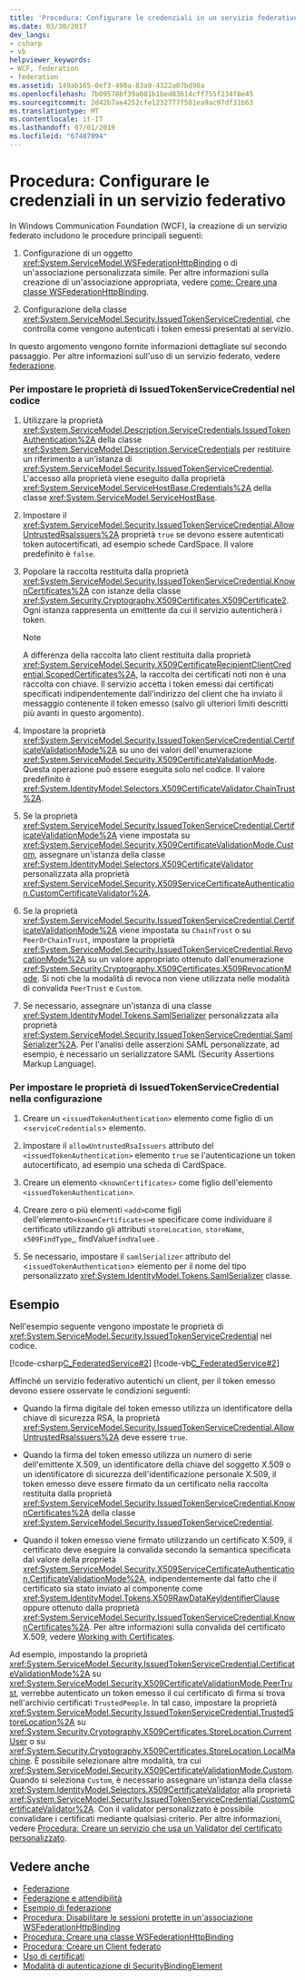 ```yaml
---
title: 'Procedura: Configurare le credenziali in un servizio federativo'
ms.date: 03/30/2017
dev_langs:
- csharp
- vb
helpviewer_keywords:
- WCF, federation
- federation
ms.assetid: 149ab165-0ef3-490a-83a9-4322a07bd98a
ms.openlocfilehash: 7b09578bf39a081b1bed83614cff755f234f8e45
ms.sourcegitcommit: 2d42b7ae4252cfe1232777f501ea9ac97df31b63
ms.translationtype: MT
ms.contentlocale: it-IT
ms.lasthandoff: 07/01/2019
ms.locfileid: "67487094"
---
```

# <a name="how-to-configure-credentials-on-a-federation-service"></a>Procedura: Configurare le credenziali in un servizio federativo
In Windows Communication Foundation (WCF), la creazione di un servizio federato includono le procedure principali seguenti:  
  
1. Configurazione di un oggetto <xref:System.ServiceModel.WSFederationHttpBinding> o di un'associazione personalizzata simile. Per altre informazioni sulla creazione di un'associazione appropriata, vedere [come: Creare una classe WSFederationHttpBinding](../../../../docs/framework/wcf/feature-details/how-to-create-a-wsfederationhttpbinding.md).  
  
2. Configurazione della classe <xref:System.ServiceModel.Security.IssuedTokenServiceCredential>, che controlla come vengono autenticati i token emessi presentati al servizio.  
  
 In questo argomento vengono fornite informazioni dettagliate sul secondo passaggio. Per altre informazioni sull'uso di un servizio federato, vedere [federazione](../../../../docs/framework/wcf/feature-details/federation.md).  
  
### <a name="to-set-the-properties-of-issuedtokenservicecredential-in-code"></a>Per impostare le proprietà di IssuedTokenServiceCredential nel codice  
  
1. Utilizzare la proprietà <xref:System.ServiceModel.Description.ServiceCredentials.IssuedTokenAuthentication%2A> della classe <xref:System.ServiceModel.Description.ServiceCredentials> per restituire un riferimento a un'istanza di <xref:System.ServiceModel.Security.IssuedTokenServiceCredential>. L'accesso alla proprietà viene eseguito dalla proprietà <xref:System.ServiceModel.ServiceHostBase.Credentials%2A> della classe <xref:System.ServiceModel.ServiceHostBase>.  
  
2. Impostare il <xref:System.ServiceModel.Security.IssuedTokenServiceCredential.AllowUntrustedRsaIssuers%2A> proprietà `true` se devono essere autenticati token autocertificati, ad esempio schede CardSpace. Il valore predefinito è `false`.  
  
3. Popolare la raccolta restituita dalla proprietà <xref:System.ServiceModel.Security.IssuedTokenServiceCredential.KnownCertificates%2A> con istanze della classe <xref:System.Security.Cryptography.X509Certificates.X509Certificate2>. Ogni istanza rappresenta un emittente da cui il servizio autenticherà i token.  
  
    > [!NOTE]
    >  A differenza della raccolta lato client restituita dalla proprietà <xref:System.ServiceModel.Security.X509CertificateRecipientClientCredential.ScopedCertificates%2A>, la raccolta dei certificati noti non è una raccolta con chiave. Il servizio accetta i token emessi dai certificati specificati indipendentemente dall'indirizzo del client che ha inviato il messaggio contenente il token emesso (salvo gli ulteriori limiti descritti più avanti in questo argomento).  
  
4. Impostare la proprietà <xref:System.ServiceModel.Security.IssuedTokenServiceCredential.CertificateValidationMode%2A> su uno dei valori dell'enumerazione <xref:System.ServiceModel.Security.X509CertificateValidationMode>. Questa operazione può essere eseguita solo nel codice. Il valore predefinito è <xref:System.IdentityModel.Selectors.X509CertificateValidator.ChainTrust%2A>.  
  
5. Se la proprietà <xref:System.ServiceModel.Security.IssuedTokenServiceCredential.CertificateValidationMode%2A> viene impostata su <xref:System.ServiceModel.Security.X509CertificateValidationMode.Custom>, assegnare un'istanza della classe <xref:System.IdentityModel.Selectors.X509CertificateValidator> personalizzata alla proprietà <xref:System.ServiceModel.Security.X509ServiceCertificateAuthentication.CustomCertificateValidator%2A>.  
  
6. Se la proprietà <xref:System.ServiceModel.Security.IssuedTokenServiceCredential.CertificateValidationMode%2A> viene impostata su `ChainTrust` o su `PeerOrChainTrust`, impostare la proprietà <xref:System.ServiceModel.Security.IssuedTokenServiceCredential.RevocationMode%2A> su un valore appropriato ottenuto dall'enumerazione <xref:System.Security.Cryptography.X509Certificates.X509RevocationMode>. Si noti che la modalità di revoca non viene utilizzata nelle modalità di convalida `PeerTrust` e `Custom`.  
  
7. Se necessario, assegnare un'istanza di una classe <xref:System.IdentityModel.Tokens.SamlSerializer> personalizzata alla proprietà <xref:System.ServiceModel.Security.IssuedTokenServiceCredential.SamlSerializer%2A>. Per l'analisi delle asserzioni SAML personalizzate, ad esempio, è necessario un serializzatore SAML (Security Assertions Markup Language).  
  
### <a name="to-set-the-properties-of-issuedtokenservicecredential-in-configuration"></a>Per impostare le proprietà di IssuedTokenServiceCredential nella configurazione  
  
1. Creare un `<issuedTokenAuthentication>` elemento come figlio di un <`serviceCredentials`> elemento.  
  
2. Impostare il `allowUntrustedRsaIssuers` attributo del `<issuedTokenAuthentication>` elemento `true` se l'autenticazione un token autocertificato, ad esempio una scheda di CardSpace.  
  
3. Creare un elemento `<knownCertificates>` come figlio dell'elemento `<issuedTokenAuthentication>`.  
  
4. Creare zero o più elementi `<add>`come figli dell'elemento`<knownCertificates>`e specificare come individuare il certificato utilizzando gli attributi `storeLocation`, `storeName`, `x509FindType`,, findValue`findValue`e .  
  
5. Se necessario, impostare il `samlSerializer` attributo del <`issuedTokenAuthentication`> elemento per il nome del tipo personalizzato <xref:System.IdentityModel.Tokens.SamlSerializer> classe.  
  
## <a name="example"></a>Esempio  
 Nell'esempio seguente vengono impostate le proprietà di <xref:System.ServiceModel.Security.IssuedTokenServiceCredential> nel codice.  
  
 [!code-csharp[C_FederatedService#2](../../../../samples/snippets/csharp/VS_Snippets_CFX/c_federatedservice/cs/source.cs#2)]
 [!code-vb[C_FederatedService#2](../../../../samples/snippets/visualbasic/VS_Snippets_CFX/c_federatedservice/vb/source.vb#2)]  
  
 Affinché un servizio federativo autentichi un client, per il token emesso devono essere osservate le condizioni seguenti:  
  
- Quando la firma digitale del token emesso utilizza un identificatore della chiave di sicurezza RSA, la proprietà <xref:System.ServiceModel.Security.IssuedTokenServiceCredential.AllowUntrustedRsaIssuers%2A> deve essere `true`.  
  
- Quando la firma del token emesso utilizza un numero di serie dell'emittente X.509, un identificatore della chiave del soggetto X.509 o un identificatore di sicurezza dell'identificazione personale X.509, il token emesso deve essere firmato da un certificato nella raccolta restituita dalla proprietà <xref:System.ServiceModel.Security.IssuedTokenServiceCredential.KnownCertificates%2A> della classe <xref:System.ServiceModel.Security.IssuedTokenServiceCredential>.  
  
- Quando il token emesso viene firmato utilizzando un certificato X.509, il certificato deve eseguire la convalida secondo la semantica specificata dal valore della proprietà <xref:System.ServiceModel.Security.X509ServiceCertificateAuthentication.CertificateValidationMode%2A>, indipendentemente dal fatto che il certificato sia stato inviato al componente come <xref:System.IdentityModel.Tokens.X509RawDataKeyIdentifierClause> oppure ottenuto dalla proprietà <xref:System.ServiceModel.Security.IssuedTokenServiceCredential.KnownCertificates%2A>. Per altre informazioni sulla convalida del certificato X.509, vedere [Working with Certificates](../../../../docs/framework/wcf/feature-details/working-with-certificates.md).  
  
 Ad esempio, impostando la proprietà <xref:System.ServiceModel.Security.IssuedTokenServiceCredential.CertificateValidationMode%2A> su <xref:System.ServiceModel.Security.X509CertificateValidationMode.PeerTrust>, verrebbe autenticato un token emesso il cui certificato di firma si trova nell'archivio certificati `TrustedPeople`. In tal caso, impostare la proprietà <xref:System.ServiceModel.Security.IssuedTokenServiceCredential.TrustedStoreLocation%2A> su <xref:System.Security.Cryptography.X509Certificates.StoreLocation.CurrentUser> o su <xref:System.Security.Cryptography.X509Certificates.StoreLocation.LocalMachine>. È possibile selezionare altre modalità, tra cui <xref:System.ServiceModel.Security.X509CertificateValidationMode.Custom>. Quando si seleziona `Custom`, è necessario assegnare un'istanza della classe <xref:System.IdentityModel.Selectors.X509CertificateValidator> alla proprietà <xref:System.ServiceModel.Security.IssuedTokenServiceCredential.CustomCertificateValidator%2A>. Con il validator personalizzato è possibile convalidare i certificati mediante qualsiasi criterio. Per altre informazioni, vedere [Procedura: Creare un servizio che usa un Validator del certificato personalizzato](../../../../docs/framework/wcf/extending/how-to-create-a-service-that-employs-a-custom-certificate-validator.md).  
  
## <a name="see-also"></a>Vedere anche

- [Federazione](../../../../docs/framework/wcf/feature-details/federation.md)
- [Federazione e attendibilità](../../../../docs/framework/wcf/feature-details/federation-and-trust.md)
- [Esempio di federazione](../../../../docs/framework/wcf/samples/federation-sample.md)
- [Procedura: Disabilitare le sessioni protette in un'associazione WSFederationHttpBinding](../../../../docs/framework/wcf/feature-details/how-to-disable-secure-sessions-on-a-wsfederationhttpbinding.md)
- [Procedura: Creare una classe WSFederationHttpBinding](../../../../docs/framework/wcf/feature-details/how-to-create-a-wsfederationhttpbinding.md)
- [Procedura: Creare un Client federato](../../../../docs/framework/wcf/feature-details/how-to-create-a-federated-client.md)
- [Uso di certificati](../../../../docs/framework/wcf/feature-details/working-with-certificates.md)
- [Modalità di autenticazione di SecurityBindingElement](../../../../docs/framework/wcf/feature-details/securitybindingelement-authentication-modes.md)
